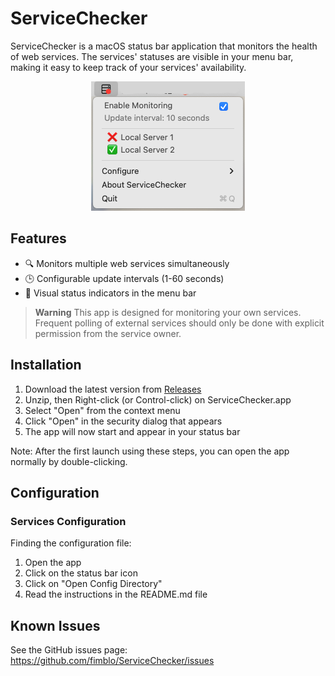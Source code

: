 # ServiceChecker

ServiceChecker is a macOS status bar application that monitors the health
of web services. The services' statuses are visible in your menu bar, making
it easy to keep track of your services' availability.

<p align="center">
  <img
    alt="ServiceChecker"
    width="246"
    height="207"
    src="/.docs/ServiceChecker.png"
  >
</p>


## Features

- 🔍 Monitors multiple web services simultaneously
- 🕒 Configurable update intervals (1-60 seconds)
- 🚦 Visual status indicators in the menu bar

> **Warning**
> This app is designed for monitoring your own services. Frequent polling of
> external services should only be done with explicit permission from the
> service owner.

## Installation

1. Download the latest version from [Releases](https://github.com/fimblo/ServiceChecker/releases)
2. Unzip, then Right-click (or Control-click) on ServiceChecker.app
4. Select "Open" from the context menu
5. Click "Open" in the security dialog that appears
6. The app will now start and appear in your status bar

Note: After the first launch using these steps, you can open the app normally
by double-clicking.

## Configuration

### Services Configuration

Finding the configuration file:
1. Open the app
2. Click on the status bar icon
3. Click on "Open Config Directory"
4. Read the instructions in the README.md file


## Known Issues

See the GitHub issues page: https://github.com/fimblo/ServiceChecker/issues
